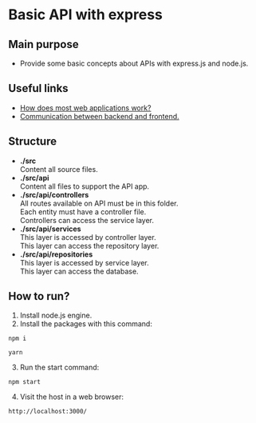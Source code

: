 # Basic API with express
## Main purpose
* Provide some basic concepts about APIs with express.js and node.js.
## Useful links
* [How does most web applications work?](https://chunksofco.de/front-end-vs-back-end-vs-client-side-vs-server-side-7a04b3ec8764)
* [Communication between backend and frontend.](https://codewithhugo.com/in-simple-terms-code-on-the-backend-frontend-and-how-they-interact/)
## Structure
* **./src**\
Content all source files.
* **./src/api**\
Content all files to support the API app.
* **./src/api/controllers**\
All routes available on API must be in this folder.\
Each entity must have a controller file.\
Controllers can access the service layer.
* **./src/api/services**\
This layer is accessed by controller layer.\
This layer can access the repository layer.
* **./src/api/repositories**\
This layer is accessed by service layer.\
This layer can access the database.
## How to run?
1. Install node.js engine.
2. Install the packages with this command:
```shell
npm i
```
```shell
yarn
```
3. Run the start command:
```shell
npm start
```
4. Visit the host in a web browser:
```
http://localhost:3000/
```